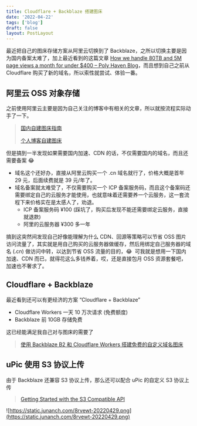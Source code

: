 ```yaml
---
title: Cloudflare + Backblaze 搭建图床
date: '2022-04-22'
tags: ['blog']
draft: false
layout: PostLayout
---
```


最近把自己的图床存储方案从阿里云切换到了 Backblaze，之所以切换主要是因为国内备案太难了，加上最近看到的这篇文章 [How we handle 80TB and 5M page views a month for under $400 – Poly Haven Blog](https://blog.polyhaven.com/how-we-handle-80tb-and-5m-page-views-a-month-for-under-400/)，而且想到自己之前从 Cloudflare 购买了新的域名，所以索性就尝试、体验一番。

## 阿里云 OSS 对象存储

之前使用阿里云主要是因为自己关注的博客中有相关的文章，所以就按流程实际动手了一下。

> [国内自建图床指南](https://lutaonan.com/blog/aliyun-cdn-tutorial/)
>
> [个人博客自建图床](https://blog.sailfishc.com/posts/2021/12/%E4%B8%AA%E4%BA%BA%E5%8D%9A%E5%AE%A2%E8%87%AA%E5%BB%BA%E5%9B%BE%E5%BA%8A/)

但是搞到一半发现如果需要国内加速、CDN 的话，不仅需要国内的域名，而且还需要备案 😂

- 域名这个还好办，直接从阿里云购买一个 .cn 域名就行了，价格大概是首年 29 元，后面续费就是 39 元/年了。
- 域名备案就太难受了，不仅需要购买一个 ICP 备案服务码，而且这个备案码还需要绑定自己的云服务才能使用，也就意味着还需要养一个云服务，这一套流程下来价格实在是太感人了，劝退。
  - ICP 备案服务码 ¥100 (踩坑了，购买后发现不能还需要绑定云服务，直接就退款)
  - 阿里的云服务器 ¥300 多一年

搞到这突然间发现自己好像能理解为什么 CDN、回源等策略可以节省 OSS 图片访问流量了，其实就是用自己购买的云服务器做缓存，然后用绑定自己服务器的域名 (.cn) 做访问中转，以达到节省 OSS 流量的目的，😂  可我就是想用一下国内加速、CDN 而已，就得花这么多钱养着，哎，还是直接包月 OSS 资源套餐吧，加速也不奢求了。

## Cloudflare + Backblaze

最近看到还可以有更经济的方案 “Cloudflare + Backblaze”

- Cloudflare Workers 一天 10 万次请求 (免费额度)
- Backblaze 前 10GB 存储免费

这已经能满足我自己对与图床的需要了

> [使用 Backblaze B2 和 Cloudflare Workers 搭建免费的自定义域名图床](https://blog.meow.page/archives/free-personal-image-hosting-with-backblaze-b2-and-cloudflare-workers/)

## uPic 使用 S3 协议上传

由于 Backblaze 还兼容 S3 协议上传，那么还可以配合 uPic 的自定义 S3 协议上传

> [Getting Started with the S3 Compatible API](https://help.backblaze.com/hc/en-us/articles/360047425453?_ga=2.209446997.638194624.1650768093-549181743.1648794068)

![https://static.junanch.com/8rvewt-20220429.png](https://static.junanch.com/8rvewt-20220429.png)
